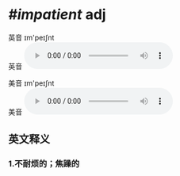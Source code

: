 # ***\#impatient*** adj
英音 ɪm'peɪʃnt  
英音
<audio src="./media/impatient1_AAC.aac" controls="controls"></audio>

美音 ɪm'peɪʃnt  
美音
<audio src="./media/impatient2_AAC.aac" controls="controls"></audio>



  

英文释义
---
### 1.**不耐烦的；焦躁的**  



